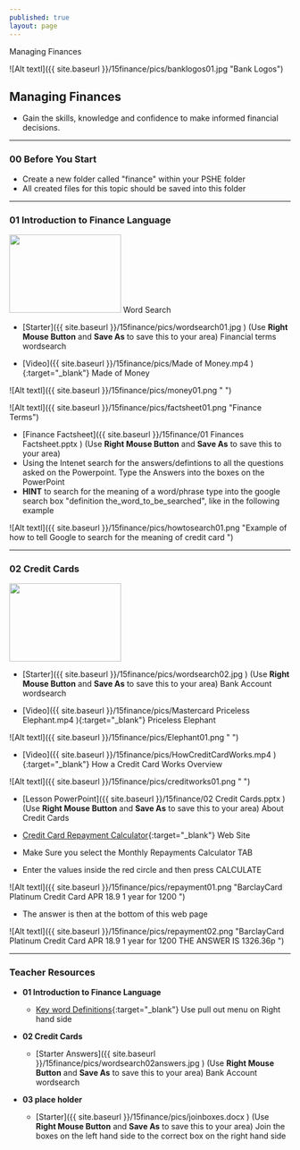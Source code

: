 ```yaml
---
published: true
layout: page
---
```

 Managing Finances

![Alt textl]({{ site.baseurl }}/15finance/pics/banklogos01.jpg "Bank Logos")

## Managing Finances

- Gain the skills, knowledge and confidence to make informed financial decisions.

___

### **00 Before You Start**

* Create a new folder called "finance" within your PSHE folder
* All created files for this topic should be saved into this folder

___

### **01 Introduction to Finance Language**

<img src = "{{ site.baseurl }}/15finance/pics/wordsearch01.jpg"  width="200" height="140" /> Word Search

* [Starter]({{ site.baseurl }}/15finance/pics/wordsearch01.jpg )  (Use **Right Mouse Button** and **Save As** to save this to your area) Financial terms wordsearch



* [Video]({{ site.baseurl }}/15finance/pics/Made of Money.mp4 ){:target="_blank"} Made of Money

![Alt textl]({{ site.baseurl }}/15finance/pics/money01.png " ")

![Alt textl]({{ site.baseurl }}/15finance/pics/factsheet01.png "Finance Terms")

* [Finance Factsheet]({{ site.baseurl }}/15finance/01 Finances Factsheet.pptx )  (Use **Right Mouse Button** and **Save As** to save this to your area)
* Using the Intenet search for the answers/defintions to all the questions asked on the Powerpoint. Type the Answers into the boxes on the PowerPoint
* **HINT** to search for the meaning of a word/phrase type into the google search box "definition the_word_to_be_searched", like in the following example

![Alt textl]({{ site.baseurl }}/15finance/pics/howtosearch01.png "Example of how to tell Google to search for the meaning of credit card ")
___

### **02 Credit Cards**

<img src = "{{ site.baseurl }}/15finance/pics/creditcards01.jpg"  width="200" height="140" />


* [Starter]({{ site.baseurl }}/15finance/pics/wordsearch02.jpg )  (Use **Right Mouse Button** and **Save As** to save this to your area) Bank Account wordsearch

* [Video]({{ site.baseurl }}/15finance/pics/Mastercard Priceless Elephant.mp4 ){:target="_blank"} Priceless Elephant

![Alt textl]({{ site.baseurl }}/15finance/pics/Elephant01.png " ")

* [Video]({{ site.baseurl }}/15finance/pics/HowCreditCardWorks.mp4 ){:target="_blank"} How a Credit Card Works Overview

![Alt textl]({{ site.baseurl }}/15finance/pics/creditworks01.png " ")

* [Lesson PowerPoint]({{ site.baseurl }}/15finance/02 Credit Cards.pptx )  (Use **Right Mouse Button** and **Save As** to save this to your area) About Credit Cards

* [Credit Card Repayment Calculator](http://www.thecalculatorsite.com/finance/calculators/credit-card-payment-calculators.php " "){:target="_blank"} Web Site

* Make Sure you select the Monthly Repayments Calculator TAB

* Enter the values inside the red circle and then press CALCULATE

![Alt textl]({{ site.baseurl }}/15finance/pics/repayment01.png "BarclayCard Platinum Credit Card APR 18.9 1 year for 1200 ")

* The answer is then at the bottom of this web page

![Alt textl]({{ site.baseurl }}/15finance/pics/repayment02.png "BarclayCard Platinum Credit Card APR 18.9 1 year for 1200 THE ANSWER IS 1326.36p ")

___

### **Teacher Resources**
* **01 Introduction to Finance Language**

	- [Key word Definitions](https://www.pfeg.org " "){:target="_blank"} Use pull out menu on Right hand side

* **02 Credit Cards**

	- [Starter Answers]({{ site.baseurl }}/15finance/pics/wordsearch02answers.jpg )  (Use **Right Mouse Button** and **Save As** to save this to your area) Bank Account wordsearch

* **03 place holder**

	- [Starter]({{ site.baseurl }}/15finance/pics/joinboxes.docx )  (Use **Right Mouse Button** and **Save As** to save this to your area) Join the boxes on the left hand side to the correct box on the right hand side











